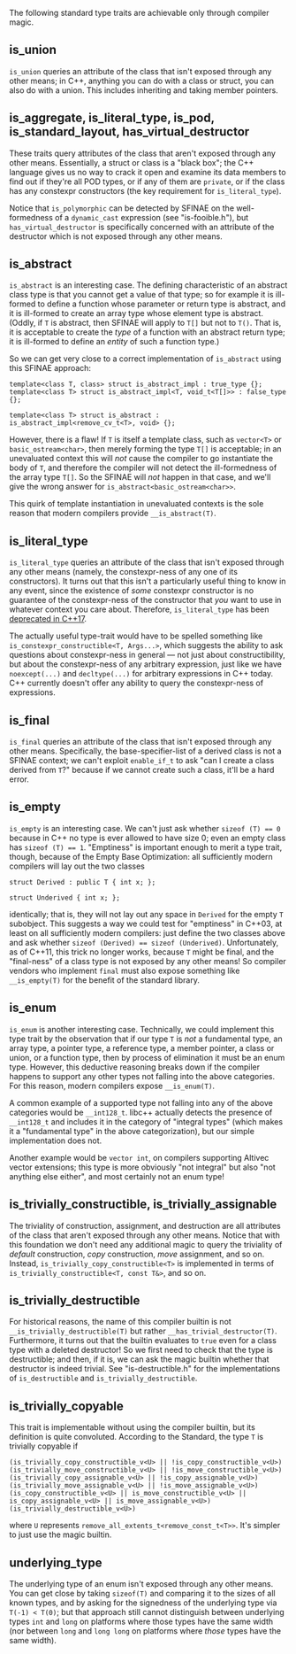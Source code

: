 
The following standard type traits are achievable only through compiler magic.

is_union
--------

`is_union` queries an attribute of the class that isn't exposed through any other means;
in C++, anything you can do with a class or struct, you can also do with a union. This
includes inheriting and taking member pointers.

is_aggregate, is_literal_type, is_pod, is_standard_layout, has_virtual_destructor
---------------------------------------------------------------------------------

These traits query attributes of the class that aren't exposed through any other means.
Essentially, a struct or class is a "black box"; the C++ language gives us no way to
crack it open and examine its data members to find out if they're all POD types, or if
any of them are `private`, or if the class has any constexpr constructors (the key
requirement for `is_literal_type`).

Notice that `is_polymorphic` can be detected by SFINAE on the well-formedness of
a `dynamic_cast` expression (see "is-fooible.h"), but `has_virtual_destructor` is
specifically concerned with an attribute of the destructor which is not exposed
through any other means.

is_abstract
-----------

`is_abstract` is an interesting case. The defining characteristic of an abstract
class type is that you cannot get a value of that type; so for example it is
ill-formed to define a function whose parameter or return type is abstract, and
it is ill-formed to create an array type whose element type is abstract.
(Oddly, if `T` is abstract, then SFINAE will apply to `T[]` but not to `T()`. That
is, it is acceptable to create the *type* of a function with an abstract return type;
it is ill-formed to define an *entity* of such a function type.)

So we can get very close to a correct implementation of `is_abstract` using
this SFINAE approach:

    template<class T, class> struct is_abstract_impl : true_type {};
    template<class T> struct is_abstract_impl<T, void_t<T[]>> : false_type {};

    template<class T> struct is_abstract : is_abstract_impl<remove_cv_t<T>, void> {};

However, there is a flaw! If `T` is itself a template class, such as `vector<T>`
or `basic_ostream<char>`, then merely forming the type `T[]` is acceptable; in
an unevaluated context this will *not* cause the compiler to go instantiate the
body of `T`, and therefore the compiler will not detect the ill-formedness of
the array type `T[]`. So the SFINAE will *not* happen in that case, and we'll
give the wrong answer for `is_abstract<basic_ostream<char>>`.

This quirk of template instantiation in unevaluated contexts is the sole reason
that modern compilers provide `__is_abstract(T)`.

is_literal_type
---------------

`is_literal_type` queries an attribute of the class that isn't exposed through any
other means (namely, the constexpr-ness of any one of its constructors). It turns out
that this isn't a particularly useful thing to know in any event, since the existence
of *some* constexpr constructor is no guarantee of the constexpr-ness of the constructor
that *you* want to use in whatever context you care about. Therefore, `is_literal_type`
has been [deprecated in C++17](https://stackoverflow.com/a/40352351/1424877).

The actually useful type-trait would have to be spelled something like
`is_constexpr_constructible<T, Args...>`, which suggests the ability to ask questions
about constexpr-ness in general — not just about constructibility, but about the
constexpr-ness of any arbitrary expression, just like we have `noexcept(...)` and
`decltype(...)` for arbitrary expressions in C++ today. C++ currently doesn't offer
any ability to query the constexpr-ness of expressions.

is_final
--------

`is_final` queries an attribute of the class that isn't exposed through any other means.
Specifically, the base-specifier-list of a derived class is not a SFINAE context; we can't
exploit `enable_if_t` to ask "can I create a class derived from `T`?" because if we
cannot create such a class, it'll be a hard error.

is_empty
--------

`is_empty` is an interesting case. We can't just ask whether `sizeof (T) == 0` because
in C++ no type is ever allowed to have size 0; even an empty class has `sizeof (T) == 1`.
"Emptiness" is important enough to merit a type trait, though, because of the Empty Base
Optimization: all sufficiently modern compilers will lay out the two classes

    struct Derived : public T { int x; };

    struct Underived { int x; };

identically; that is, they will not lay out any space in `Derived` for the empty
`T` subobject. This suggests a way we could test for "emptiness" in C++03, at least
on all sufficiently modern compilers: just define the two classes above and ask
whether `sizeof (Derived) == sizeof (Underived)`. Unfortunately, as of C++11, this
trick no longer works, because `T` might be final, and the "final-ness" of a class
type is not exposed by any other means! So compiler vendors who implement `final`
must also expose something like `__is_empty(T)` for the benefit of the standard library.

is_enum
-------

`is_enum` is another interesting case. Technically, we could implement this type trait
by the observation that if our type `T` is *not* a fundamental type, an array type,
a pointer type, a reference type, a member pointer, a class or union, or a function
type, then by process of elimination it must be an enum type. However, this deductive
reasoning breaks down if the compiler happens to support any other types not falling
into the above categories. For this reason, modern compilers expose `__is_enum(T)`.

A common example of a supported type not falling into any of the above categories
would be `__int128_t`. libc++ actually detects the presence of `__int128_t` and includes
it in the category of "integral types" (which makes it a "fundamental type" in the above
categorization), but our simple implementation does not.

Another example would be `vector int`, on compilers supporting Altivec vector extensions;
this type is more obviously "not integral" but also "not anything else either", and most
certainly not an enum type!

is_trivially_constructible, is_trivially_assignable
---------------------------------------------------

The triviality of construction, assignment, and destruction are all attributes of the
class that aren't exposed through any other means. Notice that with this foundation
we don't need any additional magic to query the triviality of *default* construction,
*copy* construction, *move* assignment, and so on. Instead,
`is_trivially_copy_constructible<T>` is implemented in terms of
`is_trivially_constructible<T, const T&>`, and so on.

is_trivially_destructible
-------------------------

For historical reasons, the name of this compiler builtin is not `__is_trivially_destructible(T)`
but rather `__has_trivial_destructor(T)`. Furthermore, it turns out that the builtin
evaluates to `true` even for a class type with a deleted destructor! So we first need
to check that the type is destructible; and then, if it is, we can ask the magic builtin
whether that destructor is indeed trivial. See "is-destructible.h" for the implementations
of `is_destructible` and `is_trivially_destructible`.

is_trivially_copyable
---------------------

This trait is implementable without using the compiler builtin, but its definition
is quite convoluted. According to the Standard, the type `T` is trivially copyable if

    (is_trivially_copy_constructible_v<U> || !is_copy_constructible_v<U>)
    (is_trivially_move_constructible_v<U> || !is_move_constructible_v<U>)
    (is_trivially_copy_assignable_v<U> || !is_copy_assignable_v<U>)
    (is_trivially_move_assignable_v<U> || !is_move_assignable_v<U>)
    (is_copy_constructible_v<U> || is_move_constructible_v<U> || is_copy_assignable_v<U> || is_move_assignable_v<U>)
    (is_trivially_destructible_v<U>)

where `U` represents `remove_all_extents_t<remove_const_t<T>>`.
It's simpler to just use the magic builtin.

underlying_type
---------------

The underlying type of an enum isn't exposed through any other means. You can get close
by taking `sizeof(T)` and comparing it to the sizes of all known types, and by asking
for the signedness of the underlying type via `T(-1) < T(0)`; but that approach still
cannot distinguish between underlying types `int` and `long` on platforms where those
types have the same width (nor between `long` and `long long` on platforms where *those*
types have the same width).
